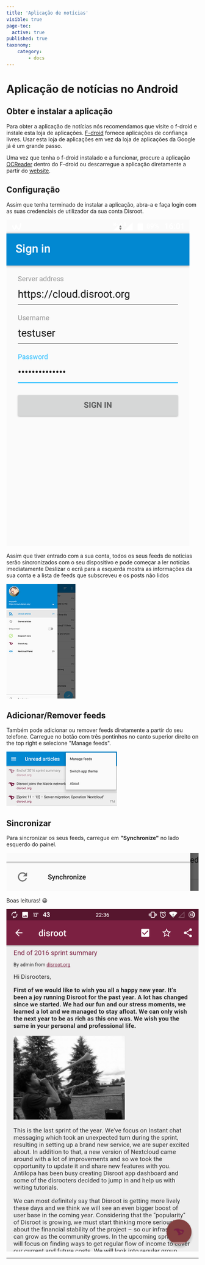 ```yaml
---
title: 'Aplicação de notícias'
visible: true
page-toc:
  active: true
published: true
taxonomy:
    category:
        - docs
---
```



# Aplicação de notícias no Android

## Obter e instalar a aplicação
Para obter a aplicação de notícias nós recomendamos que visite o f-droid e instale esta loja de aplicações. [F-droid](https://f-droid.org/) fornece aplicações de confiança livres. Usar esta loja de aplicações em vez da loja de aplicações da Google já é um grande passo.

Uma vez que tenha o f-droid instalado e a funcionar, procure a aplicação [OCReader](https://f-droid.org/repository/browse/?fdfilter=news&fdid=email.schaal.ocreader) dentro do F-droid ou descarregue a aplicação diretamente a partir do [website](https://f-droid.org/repository/browse/?fdfilter=news&fdid=email.schaal.ocreader).

## Configuração
Assim que tenha terminado de instalar a aplicação, abra-a e faça login com as suas credenciais de utilizador da sua conta Disroot.

![](pt/nextcloud_news1.png)

Assim que tiver entrado com a sua conta, todos os seus feeds de noticias serão sincronizados com o seu dispositivo e pode começar a ler notícias imediatamente
Deslizar o ecrã para a esquerda mostra as informações da sua conta e a lista de feeds que subscreveu e os posts não lidos

![](pt/nextcloud_news2.png)

## Adicionar/Remover feeds
Também pode adicionar ou remover feeds diretamente a partir do seu telefone. Carregue no botão com três pontinhos no canto superior direito on the top right e selecione "Manage feeds".

![](pt/nextcloud_news3.png)

## Sincronizar
Para sincronizar os seus feeds, carregue em **"Synchronize"** no lado esquerdo do painel.

![](pt/nextcloud_news4.png)

Boas leituras! :grinning:

![](en/nextcloud_news5.png)


----------
